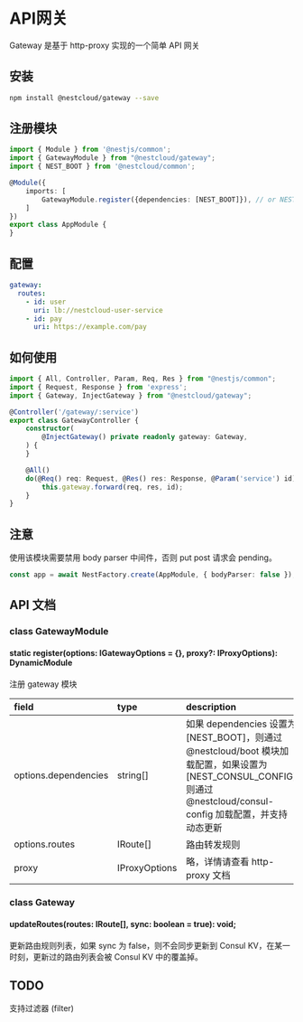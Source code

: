 # API网关

Gateway 是基于 http-proxy 实现的一个简单 API 网关

## 安装

```bash
npm install @nestcloud/gateway --save
```

## 注册模块

```typescript
import { Module } from '@nestjs/common';
import { GatewayModule } from "@nestcloud/gateway";
import { NEST_BOOT } from '@nestcloud/common';

@Module({
    imports: [
        GatewayModule.register({dependencies: [NEST_BOOT]}), // or NEST_CONSUL_CONFIG
    ]
})
export class AppModule {
}
```

## 配置

```yaml
gateway:
  routes:
    - id: user
      uri: lb://nestcloud-user-service
    - id: pay
      uri: https://example.com/pay
```

## 如何使用

```typescript
import { All, Controller, Param, Req, Res } from "@nestjs/common";
import { Request, Response } from 'express';
import { Gateway, InjectGateway } from "@nestcloud/gateway";

@Controller('/gateway/:service')
export class GatewayController {
    constructor(
        @InjectGateway() private readonly gateway: Gateway,
    ) {
    }

    @All()
    do(@Req() req: Request, @Res() res: Response, @Param('service') id) {
        this.gateway.forward(req, res, id);
    }
}
```

## 注意

使用该模块需要禁用 body parser 中间件，否则 put post 请求会 pending。

```typescript
const app = await NestFactory.create(AppModule, { bodyParser: false });
```

## API 文档

### class GatewayModule

#### static register\(options: IGatewayOptions = {}, proxy?: IProxyOptions\): DynamicModule

注册 gateway 模块

| field | type | description |
| :--- | :--- | :--- |
| options.dependencies | string\[\] | 如果 dependencies 设置为 \[NEST\_BOOT\]，则通过 @nestcloud/boot 模块加载配置，如果设置为 \[NEST_CONSUL_CONFIG\] 则通过 @nestcloud/consul-config 加载配置，并支持动态更新 |
| options.routes | IRoute[] | 路由转发规则 |
| proxy | IProxyOptions | 略，详情请查看 http-proxy 文档 |

### class Gateway

#### updateRoutes(routes: IRoute[], sync: boolean = true): void;

更新路由规则列表，如果 sync 为 false，则不会同步更新到 Consul KV，在某一时刻，更新过的路由列表会被 Consul KV 中的覆盖掉。

## TODO

支持过滤器 \(filter\)

